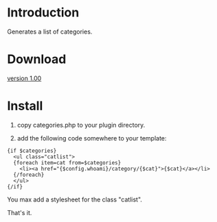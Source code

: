 # Introduction #

Generates a list of categories.

# Download #


[version 1.00](http://plosxom.googlecode.com/files/categories-1.00.zip)

# Install #


1. copy categories.php to your plugin directory.

2. add the following code somewhere to your template:

```
{if $categories}
  <ul class="catlist">
  {foreach item=cat from=$categories}
    <li><a href="{$config.whoami}/category/{$cat}">{$cat}</a></li>
  {/foreach}
  </ul>
{/if}
```


You max add a stylesheet for the class "catlist".

That's it.